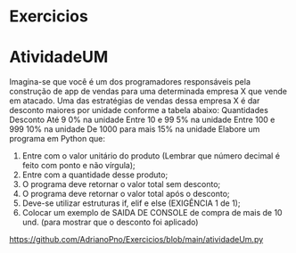 # Exercicios

# AtividadeUM

Imagina-se que você é um dos programadores responsáveis pela construção de app de vendas para uma determinada empresa X que vende em atacado. Uma das estratégias de vendas dessa empresa X é dar desconto maiores por unidade conforme a tabela abaixo:
Quantidades	Desconto
Até 9	0% na unidade
Entre 10 e 99	5% na unidade
Entre 100 e 999	10% na unidade
De 1000 para mais	15% na unidade
Elabore um programa em Python que:
1.	Entre com o valor unitário do produto (Lembrar que número decimal é feito com ponto e não vírgula);
2.	Entre com a quantidade desse produto;
3.	O programa deve retornar o valor total sem desconto;
4.	O programa deve retornar o valor total após o desconto;
5.	Deve-se utilizar estruturas if, elif e else (EXIGÊNCIA 1 de 1);
6.	Colocar um exemplo de SAIDA DE CONSOLE de compra de mais de 10 und. (para mostrar que o desconto foi aplicado)

https://github.com/AdrianoPno/Exercicios/blob/main/atividadeUm.py
